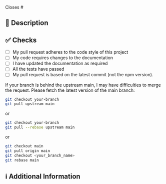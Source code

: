<!-- 
Thanks for creating this pull request 🤗

Please make sure that the pull request is limited to one type (docs, feature, etc.) and keep it as small as possible. You can open multiple prs instead of opening a huge one.
-->

<!-- If this pull request closes an issue, please mention the issue number below -->
Closes # <!-- Issue # here -->

## 📑 Description
<!-- Add a brief description of the pr -->

<!-- You can also choose to add a list of changes and if they have been completed or not by using the markdown to-do list syntax
- [ ] Not Completed
- [x] Completed
-->

## ✅ Checks
<!-- Make sure your pr passes the tests and do check the following fields as needed - -->

- [ ] My pull request adheres to the code style of this project
- [ ] My code requires changes to the documentation
- [ ] I have updated the documentation as required
- [ ] All the tests have passed
- [ ] My pull request is based on the latest commit (not the npm version).

If your branch is behind the upstream main, I may have difficulties to merge the request. Please fetch the latest version of the main branch:

```sh
git checkout your-branch
git pull upstream main
```

or

```sh
git checkout your-branch
git pull --rebase upstream main
```

or

```sh
git checkout main
git pull origin main
git checkout <your_branch_name>
git rebase main
```

## ℹ Additional Information
<!-- Any additional information like breaking changes, dependencies added, screenshots, comparisons between new and old behavior, etc. -->

